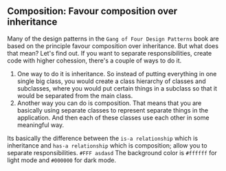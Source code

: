 ## Composition: Favour composition over inheritance

Many of the design patterns in the ```Gang of Four Design Patterns``` book are based on the principle favour composition over inheritance. But what does that mean? Let's find out. If you want to separate responsibilities, create code with higher cohession, there's a couple of ways to do it. 
  1. One way to do it is inheritance. So instead of putting everything in one single big class, you would create a class hierarchy of classes and subclasses, where you would put certain things in a subclass so that it would be separated from the main class. 
  2. Another way you can do is composition. That means that you are basically using separate classes to represent separate things in the application. And then each of these classes use each other in some meaningful way. 

Its basically the difference between the ```is-a relationship``` which is inheritance and ```has-a relationship``` which is composition; allow you to separate responsibilities.
`#FFF asdasd`
The background color is `#ffffff` for light mode and `#000000` for dark mode.